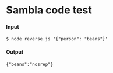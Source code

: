 # Sambla code test

#### Input

`$ node reverse.js '{"person": "beans"}'`

#### Output

`{"beans":"nosrep"}`
